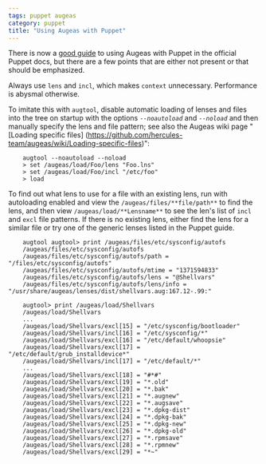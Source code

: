 ```yaml
---
tags: puppet augeas
category: puppet
title: "Using Augeas with Puppet"
---
```


There is now a [good guide](https://docs.puppetlabs.com/guides/augeas.html) to
using Augeas with Puppet in the official Puppet docs, but there are a few
points that are either not present or that should be emphasized.

Always use `lens` and `incl`, which makes `context` unnecessary. Performance
is abysmal otherwise.

To imitate this with `augtool`, disable automatic loading of lenses and files
into the tree on startup with the options *`--noautoload`* and *`--noload`*
and then manually specify the lens and file pattern; see also the Augeas wiki
page "[Loading specific files]
(https://github.com/hercules-team/augeas/wiki/Loading-specific-files)":

```
    augtool --noautoload --noload
    > set /augeas/load/Foo/lens "Foo.lns"
    > set /augeas/load/Foo/incl "/etc/foo"
    > load
```

To find out what lens to use for a file with an existing lens, run with
autoloading enabled and view the `/augeas/files/**file/path**` to find the
lens, and then view `/augeas/load/**Lensname**` to see the len's list of
`incl` and `excl` file patterns. If there is no existing lens, either find the
lens for a similar file or try one of the generic lenses listed in the Puppet
guide.

```
    augtool augtool> print /augeas/files/etc/sysconfig/autofs
    /augeas/files/etc/sysconfig/autofs
    /augeas/files/etc/sysconfig/autofs/path = "/files/etc/sysconfig/autofs"
    /augeas/files/etc/sysconfig/autofs/mtime = "1371594833"
    /augeas/files/etc/sysconfig/autofs/lens = "@Shellvars"
    /augeas/files/etc/sysconfig/autofs/lens/info = "/usr/share/augeas/lenses/dist/shellvars.aug:167.12-.99:"

    augtool> print /augeas/load/Shellvars
    /augeas/load/Shellvars
    ...
    /augeas/load/Shellvars/excl[15] = "/etc/sysconfig/bootloader"
    /augeas/load/Shellvars/incl[16] = "/etc/sysconfig/*"
    /augeas/load/Shellvars/excl[16] = "/etc/default/whoopsie"
    /augeas/load/Shellvars/excl[17] = "/etc/default/grub_installdevice*"
    /augeas/load/Shellvars/incl[17] = "/etc/default/*"
    ...
    /augeas/load/Shellvars/excl[18] = "#*#"
    /augeas/load/Shellvars/excl[19] = "*.old"
    /augeas/load/Shellvars/excl[20] = "*.bak"
    /augeas/load/Shellvars/excl[21] = "*.augnew"
    /augeas/load/Shellvars/excl[22] = "*.augsave"
    /augeas/load/Shellvars/excl[23] = "*.dpkg-dist"
    /augeas/load/Shellvars/excl[24] = "*.dpkg-bak"
    /augeas/load/Shellvars/excl[25] = "*.dpkg-new"
    /augeas/load/Shellvars/excl[26] = "*.dpkg-old"
    /augeas/load/Shellvars/excl[27] = "*.rpmsave"
    /augeas/load/Shellvars/excl[28] = "*.rpmnew"
    /augeas/load/Shellvars/excl[29] = "*~"
```

